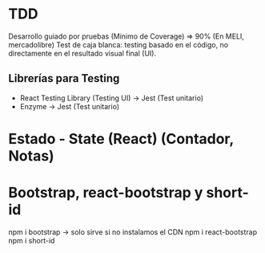 # TDD
Desarrollo guiado por pruebas (Minimo de Coverage) => 90% (En MELI, mercadolibre)
Test de caja blanca: testing basado en el código, no directamente en el resultado visual final (UI).

## Librerías para Testing
* React Testing Library (Testing UI) → Jest (Test unitario)
* Enzyme → Jest (Test unitario)


# Estado - State (React) (Contador, Notas)

# Bootstrap, react-bootstrap y short-id

npm i bootstrap → solo sirve si no instalamos el CDN
npm i react-bootstrap
npm i short-id